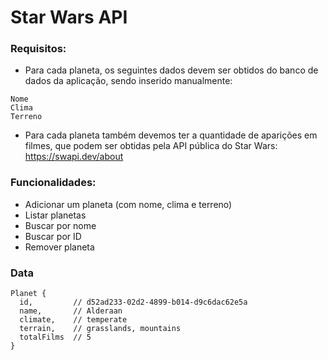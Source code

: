 # Star Wars API

### Requisitos:
- Para cada planeta, os seguintes dados devem ser obtidos do banco de dados da aplicação, sendo inserido manualmente:
```
Nome
Clima
Terreno
```
- Para cada planeta também devemos ter a quantidade de aparições em filmes, que podem ser obtidas pela API pública do Star Wars: https://swapi.dev/about

### Funcionalidades:
- Adicionar um planeta (com nome, clima e terreno)
- Listar planetas
- Buscar por nome
- Buscar por ID
- Remover planeta

### Data
```
Planet {
  id,         // d52ad233-02d2-4899-b014-d9c6dac62e5a
  name,       // Alderaan
  climate,    // temperate
  terrain,    // grasslands, mountains
  totalFilms  // 5
}
```
